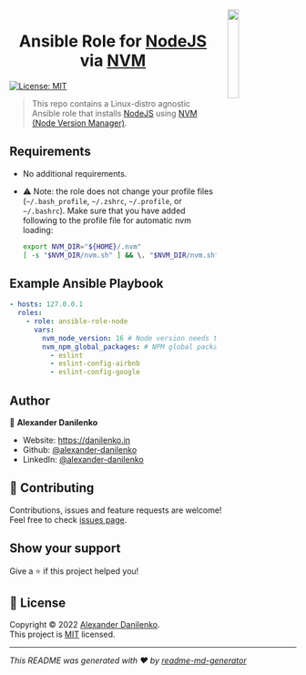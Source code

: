 <img src="https://cdn.svgporn.com/logos/nodejs-icon.svg" width="20%" align="right" hspace="20" />

<h1 align="center">
  Ansible Role for <a href="https://nodejs.org/">NodeJS</a> via <a href="https://github.com/nvm-sh/nvm">NVM</a>
</h1>

<p>
  <a href="./LICENSE" target="_blank">
    <img alt="License: MIT" src="https://img.shields.io/badge/License-MIT-green.svg?style=for-the-badge" />
  </a>
</p>

> This repo contains a Linux-distro agnostic Ansible role that installs [NodeJS](https://nodejs.org/) using <a href="https://github.com/nvm-sh/nvm">NVM (Node Version Manager)</a>.

## Requirements

- No additional requirements.

- ⚠️ Note: the role does not change your profile files (`~/.bash_profile`, `~/.zshrc`, `~/.profile`, or `~/.bashrc`). Make sure that you have added following to the profile file for automatic nvm loading:

  ```zsh
  export NVM_DIR="${HOME}/.nvm"
  [ -s "$NVM_DIR/nvm.sh" ] && \. "$NVM_DIR/nvm.sh"
  ```

## Example Ansible Playbook

```yaml
- hosts: 127.0.0.1
  roles:
    - role: ansible-role-node
      vars:
        nvm_node_version: 16 # Node version needs to be installed.
        nvm_npm_global_packages: # NPM global packages list.
          - eslint
          - eslint-config-airbnb
          - eslint-config-google
```

## Author

👤 **Alexander Danilenko**

* Website: https://danilenko.in
* Github: [@alexander-danilenko](https://github.com/alexander-danilenko)
* LinkedIn: [@alexander-danilenko](https://linkedin.com/in/alexander-danilenko)

## 🤝 Contributing

Contributions, issues and feature requests are welcome!<br />Feel free to check [issues page](https://github.com/alexander-danilenko/ansible-role-node/issues). 

## Show your support

Give a ⭐️ if this project helped you!

## 📝 License

Copyright © 2022 [Alexander Danilenko](https://github.com/alexander-danilenko).<br />
This project is [MIT](./LICENSE) licensed.

***
_This README was generated with ❤️ by [readme-md-generator](https://github.com/kefranabg/readme-md-generator)_